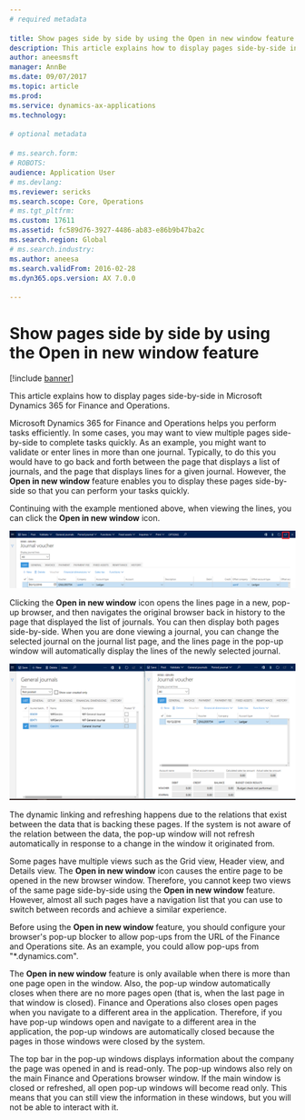 ```yaml
---
# required metadata

title: Show pages side by side by using the Open in new window feature
description: This article explains how to display pages side-by-side in Microsoft Dynamics 365 for Finance and Operations.
author: aneesmsft
manager: AnnBe
ms.date: 09/07/2017
ms.topic: article
ms.prod: 
ms.service: dynamics-ax-applications
ms.technology: 

# optional metadata

# ms.search.form: 
# ROBOTS: 
audience: Application User
# ms.devlang: 
ms.reviewer: sericks
ms.search.scope: Core, Operations
# ms.tgt_pltfrm: 
ms.custom: 17611
ms.assetid: fc589d76-3927-4486-ab83-e86b9b47ba2c
ms.search.region: Global
# ms.search.industry: 
ms.author: aneesa
ms.search.validFrom: 2016-02-28
ms.dyn365.ops.version: AX 7.0.0

---
```


# Show pages side by side by using the Open in new window feature

[!include [banner](../includes/banner.md)]

This article explains how to display pages side-by-side in Microsoft Dynamics 365 for Finance and Operations.

Microsoft Dynamics 365 for Finance and Operations helps you perform tasks efficiently. In some cases, you may want to view multiple pages side-by-side to complete tasks quickly. As an example, you might want to validate or enter lines in more than one journal. Typically, to do this you would have to go back and forth between the page that displays a list of journals, and the page that displays lines for a given journal. However, the **Open in new window** feature enables you to display these pages side-by-side so that you can perform your tasks quickly.

Continuing with the example mentioned above, when viewing the lines, you can click the **Open in new window** icon.

[![open-in-new-window-icon](./media/open-in-new-window-icon.png)](./media/open-in-new-window-icon.png)

Clicking the **Open in new window** icon opens the lines page in a new, pop-up browser, and then navigates the original browser back in history to the page that displayed the list of journals. You can then display both pages side-by-side. When you are done viewing a journal, you can change the selected journal on the journal list page, and the lines page in the pop-up window will automatically display the lines of the newly selected journal.

[![pages-show-side-by-side](./media/pages-show-side-by-side.png)](./media/pages-show-side-by-side.png)

The dynamic linking and refreshing happens due to the relations that exist between the data that is backing these pages. If the system is not aware of the relation between the data, the pop-up window will not refresh automatically in response to a change in the window it originated from.

Some pages have multiple views such as the Grid view, Header view, and Details view. The **Open in new window** icon causes the entire page to be opened in the new browser window. Therefore, you cannot keep two views of the same page side-by-side using the **Open in new window** feature. However, almost all such pages have a navigation list that you can use to switch between records and achieve a similar experience.

Before using the **Open in new window** feature, you should configure your browser's pop-up blocker to allow pop-ups from the URL of the Finance and Operations site. As an example, you could allow pop-ups from "\*.dynamics.com".

The **Open in new window** feature is only available when there is more than one page open in the window. Also, the pop-up window automatically closes when there are no more pages open (that is, when the last page in that window is closed). Finance and Operations also closes open pages when you navigate to a different area in the application. Therefore, if you have pop-up windows open and navigate to a different area in the application, the pop-up windows are automatically closed because the pages in those windows were closed by the system.

The top bar in the pop-up windows displays information about the company the page was opened in and is read-only. The pop-up windows also rely on the main Finance and Operations browser window. If the main window is closed or refreshed, all open pop-up windows will become read only. This means that you can still view the information in these windows, but you will not be able to interact with it.
